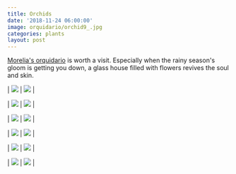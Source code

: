 ```yaml
---
title: Orchids
date: '2018-11-24 06:00:00'
image: orquidario/orchid9_.jpg
categories: plants
layout: post
---
```


[Morelia's orquidario](http://ceconexpo.com/orquidario/) is worth a visit. Especially when the rainy season's gloom is getting you down, a glass house filled with flowers revives the soul and skin.

| [![](/images/orquidario/orchid2_.jpg)](/images/orquidario/orchid2.jpg) | [![](/images/orquidario/orchid6_.jpg)](/images/orquidario/orchid6.jpg) |

| [![](/images/orquidario/orchid7_.jpg)](/images/orquidario/orchid7.jpg) | [![](/images/orquidario/orchid8_.jpg)](/images/orquidario/orchid8.jpg) |


| [![](/images/orquidario/orchid11_.jpg)](/images/orquidario/orchid11.jpg) | [![](/images/orquidario/orchid12_.jpg)](/images/orquidario/orchid12.jpg) |


| [![](/images/orquidario/orchid13_.jpg)](/images/orquidario/orchid13.jpg) | [![](/images/orquidario/orchid14_.jpg)](/images/orquidario/orchid14.jpg) |


| [![](/images/orquidario/orchid15_.jpg)](/images/orquidario/orchid15.jpg) | [![](/images/orquidario/orchid16_.jpg)](/images/orquidario/orchid16.jpg) |


| [![](/images/orquidario/orchid3_.jpg)](/images/orquidario/orchid3.jpg) | [![](/images/orquidario/orchid5_.jpg)](/images/orquidario/orchid5.jpg) |